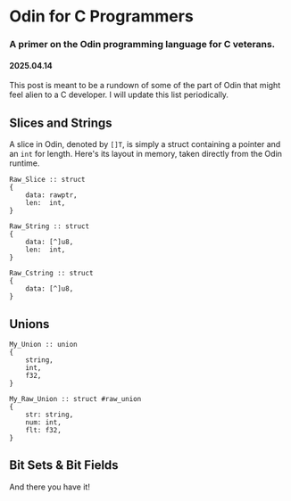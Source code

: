 # Odin for C Programmers
### A primer on the Odin programming language for C veterans.
#### 2025.04.14

This post is meant to be a rundown of some of the part of Odin that might feel alien to a C developer. I will update this list periodically.

## Slices and Strings
A slice in Odin, denoted by `[]T`, is simply a struct containing a pointer and an `int` for length. Here's its layout in memory, taken directly from the Odin runtime.
```
Raw_Slice :: struct
{
	data: rawptr,
	len:  int,
}

Raw_String :: struct
{
	data: [^]u8,
	len:  int,
}

Raw_Cstring :: struct
{
	data: [^]u8,
}
```

## Unions
```
My_Union :: union
{
	string,
	int,
	f32,
}

My_Raw_Union :: struct #raw_union
{
	str: string,
	num: int,
	flt: f32,
}
```

## Bit Sets & Bit Fields

And there you have it!
